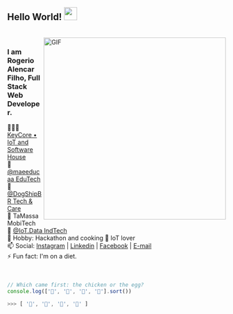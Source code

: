 ## Hello World! <img src="https://raw.githubusercontent.com/iampavangandhi/iampavangandhi/master/gifs/Hi.gif" width="30px"></h2>

<br />
<img align="right" width="420" alt="GIF" src="https://s11.gifyu.com/images/S4kek.gif" />


### I am Rogerio Alencar Filho, Full Stack Web Developer.

👨🏽‍💻 [KeyCore • IoT and Software House](https://www.instagram.com/keycore.sh/)  
🚀 [@maeeducaa EduTech](https://www.instagram.com/maeeducaa/)  
🚀 [@DogShipBR Tech & Care](https://dogship.com.br)  
🚀 TaMassa MobiTech  
🚀 [@IoT.Data IndTech](https://www.instagram.com/iot.data/)  
🍕 Hobby: Hackathon and cooking
🤖 IoT lover  
📫 Social: [Instagram](https://www.instagram.com/rogerioalencarfilho/) | [Linkedin](https://www.linkedin.com/in/rogeriofilho/) | [Facebook](https://www.facebook.com/rogerioalencar) | [E-mail](mailto:geriofilho@gmail.com)  
⚡ Fun fact: I'm on a diet.


<br />


```Javascript
// Which came first: the chicken or the egg?
console.log(['🥚', '🐣', '🐥', '🐔'].sort())

>>> [ '🐔', '🐣', '🐥', '🥚' ]
